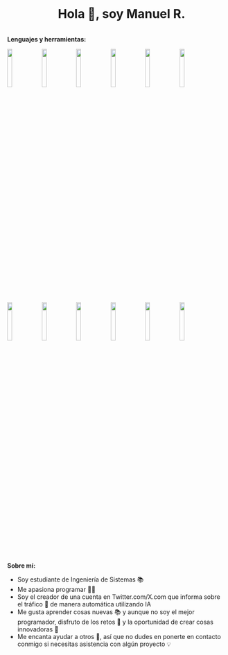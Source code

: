 <div id="user-content-toc">
  <ul align="center">
    <summary><h1 style="display: inline-block">Hola 👋, soy Manuel R.</h1></summary>
  </ul>
</div>



**Lenguajes y herramientas:**
<p>
  <code><img width="15%" src="https://www.vectorlogo.zone/logos/javascript/javascript-ar21.svg"></code>
  <code><img width="15%" src="https://www.vectorlogo.zone/logos/typescriptlang/typescriptlang-ar21.svg"></code>
  <code><img width="15%" src="https://www.vectorlogo.zone/logos/python/python-ar21.svg"></code>
  <code><img width="15%" src="https://www.vectorlogo.zone/logos/angular/angular-ar21.svg"></code>
  <code><img width="15%" src="https://www.vectorlogo.zone/logos/reactjs/reactjs-ar21.svg"></code>
  <code><img width="15%" src="https://www.vectorlogo.zone/logos/getbootstrap/getbootstrap-ar21.svg"></code>
  <code><img width="15%" src="https://www.vectorlogo.zone/logos/nodejs/nodejs-ar21.svg"></code>
  <code><img width="15%" src="https://www.vectorlogo.zone/logos/java/java-horizontal.svg"></code>
  <code><img width="15%" src="https://www.vectorlogo.zone/logos/jupyter/jupyter-ar21.svg"></code>
  <code><img width="15%" src="https://www.vectorlogo.zone/logos/mysql/mysql-ar21.svg"></code>
  <code><img width="15%" src="https://www.vectorlogo.zone/logos/postgresql/postgresql-ar21.svg"></code>
  <code><img width="15%" src="https://www.vectorlogo.zone/logos/mongodb/mongodb-ar21.svg"></code>
</p>



**Sobre mí:**
 - Soy estudiante de Ingeniería de Sistemas 📚
 - Me apasiona programar 🧑‍💻
 - Soy el creador de una cuenta en Twitter.com/X.com que informa sobre el tráfico 🚗 de manera automática utilizando IA
 - Me gusta aprender cosas nuevas 📚 y aunque no soy el mejor programador, disfruto de los retos 💪 y la oportunidad de crear cosas innovadoras 🚀
 - Me encanta ayudar a otros 🤝, así que no dudes en ponerte en contacto conmigo si necesitas asistencia con algún proyecto 💡

